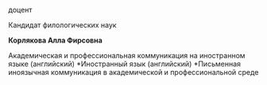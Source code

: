 доцент

Кандидат филологических наук

**Корлякова Алла Фирсовна**

Академическая и профессиональная коммуникация на иностранном языке (английский)
	*Иностранный язык (английский)
	*Письменная иноязычная коммуникация в академической и профессиональной среде